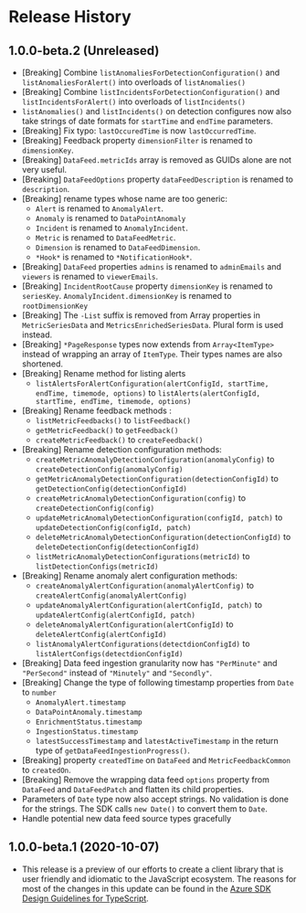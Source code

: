 # Release History

## 1.0.0-beta.2 (Unreleased)

- [Breaking] Combine `listAnomaliesForDetectionConfiguration()` and `listAnomaliesForAlert()` into overloads of `listAnomalies()`
- [Breaking] Combine `listIncidentsForDetectionConfiguration()` and `listIncidentsForAlert()` into overloads of `listIncidents()`
- `listAnomalies()` and `listIncidents()` on detection configures now also take strings of date formats for `startTime` and `endTime` parameters.
- [Breaking] Fix typo: `lastOccuredTime` is now `lastOccurredTime`.
- [Breaking] Feedback property `dimensionFilter` is renamed to `dimensionKey`.
- [Breaking] `DataFeed.metricIds` array is removed as GUIDs alone are not very useful.
- [Breaking] `DataFeedOptions` property `dataFeedDescription` is renamed to `description`.
- [Breaking] rename types whose name are too generic:
  - `Alert` is renamed to `AnomalyAlert`.
  - `Anomaly` is renamed to `DataPointAnomaly`
  - `Incident` is renamed to `AnomalyIncident`.
  - `Metric` is renamed to `DataFeedMetric`.
  - `Dimension` is renamed to `DataFeedDimension`.
  - `*Hook*` is renamed to `*NotificationHook*`.
- [Breaking] `DataFeed` properties `admins` is renamed to `adminEmails` and `viewers` is renamed to `viewerEmails`.
- [Breaking] `IncidentRootCause` property `dimensionKey` is renamed to `seriesKey`. `AnomalyIncident.dimensionKey` is renamed to `rootDimensionKey`
- [Breaking] The `-List` suffix is removed from Array properties in `MetricSeriesData` and `MetricsEnrichedSeriesData`. Plural form is used instead.
- [Breaking] `*PageResponse` types now extends from `Array<ItemType>` instead of wrapping an array of `ItemType`. Their types names are also shortened.
- [Breaking] Rename method for listing alerts
  - `listAlertsForAlertConfiguration(alertConfigId, startTime, endTime, timemode, options)` to `listAlerts(alertConfigId, startTime, endTime, timemode, options)`
- [Breaking] Rename feedback methods :
  - `listMetricFeedbacks()` to `listFeedback()`
  - `getMetricFeedback()` to `getFeedback()`
  - `createMetricFeedback()` to `createFeedback()`
- [Breaking] Rename detection configuration methods:
  - `createMetricAnomalyDetectionConfiguration(anomalyConfig)` to `createDetectionConfig(anomalyConfig)`
  - `getMetricAnomalyDetectionConfiguration(detectionConfigId)` to `getDetectionConfig(detectionConfigId)`
  - `createMetricAnomalyDetectionConfiguration(config)` to `createDetectionConfig(config)`
  - `updateMetricAnomalyDetectionConfiguration(configId, patch)` to `updateDetectionConfig(configId, patch)`
  - `deleteMetricAnomalyDetectionConfiguration(detectionConfigId)` to `deleteDetectionConfig(detectionConfigId)`
  - `listMetricAnomalyDetectionConfigurations(metricId)` to `listDetectionConfigs(metricId)`
- [Breaking] Rename anomaly alert configuration methods:
  - `createAnomalyAlertConfiguration(anomalyAlertConfig)` to `createAlertConfig(anomalyAlertConfig)`
  - `updateAnomalyAlertConfiguration(alertConfigId, patch)` to `updateAlertConfig(alertConfigId, patch)`
  - `deleteAnomalyAlertConfiguration(alertConfigId)` to `deleteAlertConfig(alertConfigId)`
  - `listAnomalyAlertConfigurations(detectdionConfigId)` to `listAlertConfigs(detectdionConfigId)`
- [Breaking] Data feed ingestion granularity now has `"PerMinute"` and `"PerSecond"` instead of `"Minutely"` and `"Secondly"`.
- [Breaking] Change the type of following timestamp properties from `Date` to `number`
  - `AnomalyAlert.timestamp`
  - `DataPointAnomaly.timestamp`
  - `EnrichmentStatus.timestamp`
  - `IngestionStatus.timestamp`
  - `latestSuccessTimestamp` and `latestActiveTimestamp` in the return type of `getDataFeedIngestionProgress()`.
- [Breaking] property `createdTime` on `DataFeed` and `MetricFeedbackCommon` to `createdOn`.
- [Breaking] Remove the wrapping data feed `options` property from `DataFeed` and `DataFeedPatch` and flatten its child properties.
- Parameters of `Date` type now also accept strings. No validation is done for the strings. The SDK calls `new Date()` to convert them to `Date`.
- Handle potential new data feed source types gracefully

## 1.0.0-beta.1 (2020-10-07)

- This release is a preview of our efforts to create a client library that is user friendly and
  idiomatic to the JavaScript ecosystem. The reasons for most of the changes in this update can be found in the
  [Azure SDK Design Guidelines for TypeScript](https://azure.github.io/azure-sdk/typescript_introduction.html).
